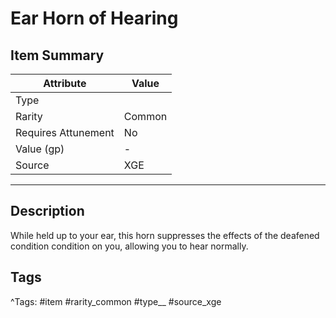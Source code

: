 # Ear Horn of Hearing

## Item Summary

| Attribute            | Value                        |
|----------------------|------------------------------|
| Type                 |   |
| Rarity               | Common             |
| Requires Attunement  | No                |
| Value (gp)           | -    |
| Source               | XGE |

---

## Description

While held up to your ear, this horn suppresses the effects of the deafened condition condition on you, allowing you to hear normally.

## Tags

^Tags: #item #rarity_common #type__ #source_xge